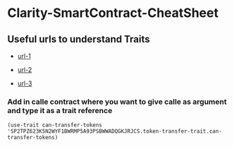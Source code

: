 # Clarity-SmartContract-CheatSheet

## Useful urls to understand Traits

* [url-1](https://explorer.stacks.co/txid/0x10555a156fbd5931f2b33e843221ce73e3fd661127c64d840c3f8392dbd6887c?chain=mainnet)

* [url-2](https://explorer.stacks.co/txid/0x8f0393265a8a4102701ef6240b03022c567cf67f04e472e077709fe975424921?chain=mainnet)

* [url-3](https://explorer.stacks.co/txid/0x80eb693e5e2a9928094792080b7f6d69d66ea9cc881bc465e8d9c5c621bd4d07?chain=mainnet)
### Add in calle contract where you want to give calle as argument and  type it as a trait reference
`(use-trait can-transfer-tokens 'SP2TPZ623K5N2WYF1BWRMP5A93PSBWWADQGKJRJCS.token-transfer-trait.can-transfer-tokens)`
